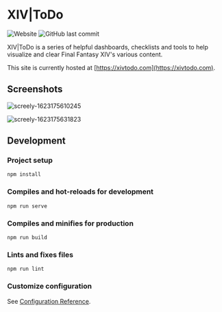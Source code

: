 # XIV|ToDo

![Website](https://img.shields.io/website?url=https%3A%2F%2Fxivtodo.com)
![GitHub last commit](https://img.shields.io/github/last-commit/bourgeoisor/xivtodo)

XIV|ToDo is a series of helpful dashboards, checklists and tools to help visualize and clear Final Fantasy XIV's various content.

This site is currently hosted at [https://xivtodo.com](https://xivtodo.com).

## Screenshots

![screely-1623175610245](https://user-images.githubusercontent.com/3271352/121235356-2a336800-c86b-11eb-9483-6431027efa06.png)

![screely-1623175631823](https://user-images.githubusercontent.com/3271352/121235385-34edfd00-c86b-11eb-80cb-f2e8c5320003.png)

## Development

### Project setup
```
npm install
```

### Compiles and hot-reloads for development
```
npm run serve
```

### Compiles and minifies for production
```
npm run build
```

### Lints and fixes files
```
npm run lint
```

### Customize configuration
See [Configuration Reference](https://cli.vuejs.org/config/).

